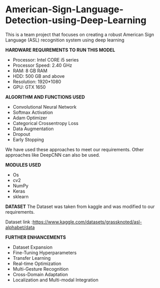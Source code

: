 # American-Sign-Language-Detection-using-Deep-Learning

This is a team project that focuses on creating a robust American Sign Language (ASL) recognition system using deep learning


**HARDWARE REQUIREMENTS TO RUN THIS MODEL**
- Processor: Intel CORE i5 series
- Processor Speed: 2.40 GHz
- RAM: 8 GB RAM
- HDD: 500 GB and above
- Resolution: 1920*1080
- GPU: GTX 1650

**ALGORITHM AND FUNCTIONS USED**
- Convolutional Neural Network
- Softmax Activation
- Adam Optimizer
- Categorical Crossentropy Loss
- Data Augmentation
- Dropout
- Early Stopping
  
We have used these approaches to meet our requirements. Other approaches like DeepCNN can also be used.

**MODULES USED**
- Os
- cv2
- NumPy
- Keras
- sklearn

**DATASET**
The Dataset was taken from kaggle and was modified to our requirements.

Dataset link :https://www.kaggle.com/datasets/grassknoted/asl-alphabet/data 


**FURTHER ENHANCEMENTS**
- Dataset Expansion
- Fine-Tuning Hyperparameters
- Transfer Learning
- Real-time Optimization
- Multi-Gesture Recognition
- Cross-Domain Adaptation
- Localization and Multi-modal Integration

